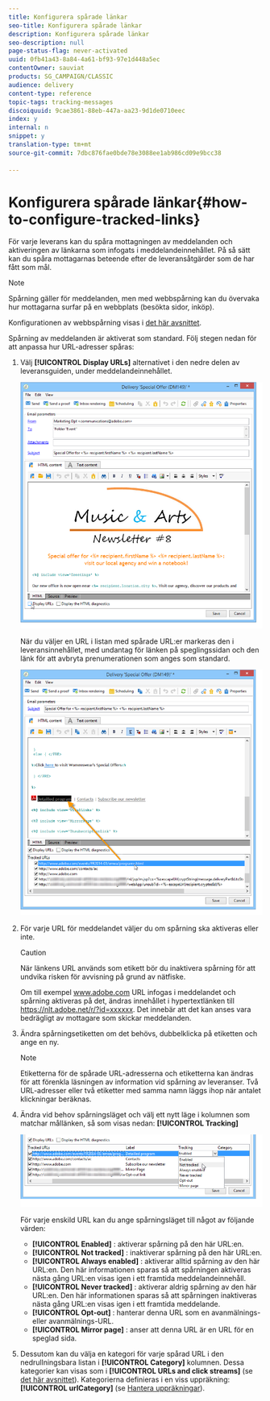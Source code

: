 ```yaml
---
title: Konfigurera spårade länkar
seo-title: Konfigurera spårade länkar
description: Konfigurera spårade länkar
seo-description: null
page-status-flag: never-activated
uuid: 0fb41a43-8a84-4a61-bf93-97e1d448a5ec
contentOwner: sauviat
products: SG_CAMPAIGN/CLASSIC
audience: delivery
content-type: reference
topic-tags: tracking-messages
discoiquuid: 9cae3861-88eb-447a-aa23-9d1de0710eec
index: y
internal: n
snippet: y
translation-type: tm+mt
source-git-commit: 7dbc876fae0bde78e3088ee1ab986cd09e9bcc38

---
```



# Konfigurera spårade länkar{#how-to-configure-tracked-links}

För varje leverans kan du spåra mottagningen av meddelanden och aktiveringen av länkarna som infogats i meddelandeinnehållet. På så sätt kan du spåra mottagarnas beteende efter de leveransåtgärder som de har fått som mål.

>[!NOTE]
>
>Spårning gäller för meddelanden, men med webbspårning kan du övervaka hur mottagarna surfar på en webbplats (besökta sidor, inköp).
>
>Konfigurationen av webbspårning visas i [det här avsnittet](../../configuration/using/about-web-tracking.md).

Spårning av meddelanden är aktiverat som standard. Följ stegen nedan för att anpassa hur URL-adresser spåras:

1. Välj **[!UICONTROL Display URLs]** alternativet i den nedre delen av leveransguiden, under meddelandeinnehållet.

   ![](assets/s_ncs_user_email_del_display_urls.png)

   När du väljer en URL i listan med spårade URL:er markeras den i leveransinnehållet, med undantag för länken på speglingssidan och den länk för att avbryta prenumerationen som anges som standard.

   ![](assets/s_ncs_user_email_del_show_urls.png)

1. För varje URL för meddelandet väljer du om spårning ska aktiveras eller inte.

   >[!CAUTION]
   >
   >När länkens URL används som etikett bör du inaktivera spårning för att undvika risken för avvisning på grund av nätfiske.
   >
   >Om till exempel www.adobe.com URL infogas i meddelandet och spårning aktiveras på det, ändras innehållet i hypertextlänken till https://nlt.adobe.net/r/?id=xxxxxx. Det innebär att det kan anses vara bedrägligt av mottagare som skickar meddelanden.

1. Ändra spårningsetiketten om det behövs, dubbelklicka på etiketten och ange en ny.

   >[!NOTE]
   >
   >Etiketterna för de spårade URL-adresserna och etiketterna kan ändras för att förenkla läsningen av information vid spårning av leveranser. Två URL-adresser eller två etiketter med samma namn läggs ihop när antalet klickningar beräknas.

1. Ändra vid behov spårningsläget och välj ett nytt läge i kolumnen som matchar mållänken, så som visas nedan: **[!UICONTROL Tracking]**

   ![](assets/s_ncs_user_select_tracking_mode.png)

   För varje enskild URL kan du ange spårningsläget till något av följande värden:

   * **[!UICONTROL Enabled]** : aktiverar spårning på den här URL:en.
   * **[!UICONTROL Not tracked]** : inaktiverar spårning på den här URL:en.
   * **[!UICONTROL Always enabled]** : aktiverar alltid spårning av den här URL:en. Den här informationen sparas så att spårningen aktiveras nästa gång URL:en visas igen i ett framtida meddelandeinnehåll.
   * **[!UICONTROL Never tracked]** : aktiverar aldrig spårning av den här URL:en. Den här informationen sparas så att spårningen inaktiveras nästa gång URL:en visas igen i ett framtida meddelande.
   * **[!UICONTROL Opt-out]** : hanterar denna URL som en avanmälnings- eller avanmälnings-URL.
   * **[!UICONTROL Mirror page]** : anser att denna URL är en URL för en speglad sida.

1. Dessutom kan du välja en kategori för varje spårad URL i den nedrullningsbara listan i **[!UICONTROL Category]** kolumnen. Dessa kategorier kan visas som i **[!UICONTROL URLs and click streams]** (se [det här avsnittet](../../reporting/using/reports-on-deliveries.md#urls-and-click-streams)). Kategorierna definieras i en viss uppräkning: **[!UICONTROL urlCategory]** (se [Hantera uppräkningar](../../platform/using/managing-enumerations.md)).
